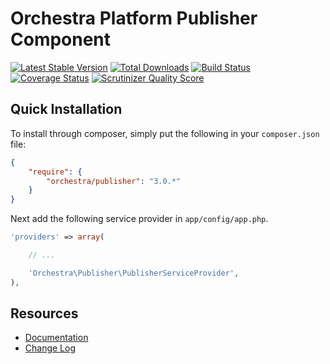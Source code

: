 Orchestra Platform Publisher Component
==============

[![Latest Stable Version](https://poser.pugx.org/orchestra/publisher/v/stable.png)](https://packagist.org/packages/orchestra/publisher)
[![Total Downloads](https://poser.pugx.org/orchestra/publisher/downloads.png)](https://packagist.org/packages/orchestra/publisher)
[![Build Status](https://travis-ci.org/orchestral/publisher.svg?branch=master)](https://travis-ci.org/orchestral/publisher)
[![Coverage Status](https://coveralls.io/repos/orchestral/publisher/badge.png?branch=master)](https://coveralls.io/r/orchestral/publisher?branch=master)
[![Scrutinizer Quality Score](https://scrutinizer-ci.com/g/orchestral/publisher/badges/quality-score.png?b=master)](https://scrutinizer-ci.com/g/orchestral/publisher/)

## Quick Installation

To install through composer, simply put the following in your `composer.json` file:

```json
{
	"require": {
		"orchestra/publisher": "3.0.*"
	}
}
```

Next add the following service provider in `app/config/app.php`.

```php
'providers' => array(

	// ...

	'Orchestra\Publisher\PublisherServiceProvider',
),
```

## Resources

* [Documentation](http://orchestraplatform.com/docs/latest/components/publisher)
* [Change Log](http://orchestraplatform.com/docs/latest/components/publisher/changes#v3-0)
